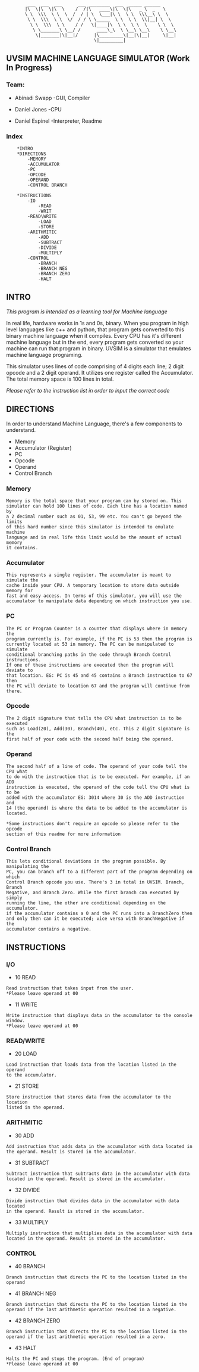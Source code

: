 ```
        ___  ___  ___      ___ ________  ___  _____ ______      
       |\  \|\  \|\  \    /  /|\   ____\|\  \|\   _ \  _   \    
       \ \  \\\  \ \  \  /  / | \  \___|\ \  \ \  \\\__\ \  \   
        \ \  \\\  \ \  \/  / / \ \_____  \ \  \ \  \\|__| \  \  
         \ \  \\\  \ \    / /   \|____|\  \ \  \ \  \    \ \  \ 
          \ \_______\ \__/ /      ____\_\  \ \__\ \__\    \ \__\
           \|_______|\|__|/      |\_________\|__|\|__|     \|__|
                                 \|_________|
```
## UVSIM MACHINE LANGUAGE SIMULATOR (Work In Progress)


### Team:
  * Abinadi Swapp   -GUI, Compiler
								
  * Daniel Jones    -CPU
				
  * Daniel Espinel  -Interpreter, Readme

### Index
```
	*INTRO
	*DIRECTIONS
		-MEMORY
		-ACCUMULATOR
		-PC
		-OPCODE
		-OPERAND
		-CONTROL BRANCH

	*INSTRUCTIONS
		-IO
			-READ
			-WRIT
		-READ\WRITE
			-LOAD
			-STORE
		-ARITHMITIC
			-ADD
			-SUBTRACT
			-DIVIDE
			-MULTIPLY
		-CONTROL
			-BRANCH
			-BRANCH NEG
			-BRANCH ZERO
			-HALT
```


##                              INTRO


*This program is intended as a learning tool for Machine language*

In real life, hardware works in 1s and 0s, binary. When you program in high 
level languages like c++ and python, that program gets converted to this
binary machine language when it compiles. Every CPU has it's different machine
language but in the end, every program gets converted so your machine can run
that program in binary. UVSIM is a simulator that emulates machine language 
programing.

This simulator uses lines of code comprising of 4 digits each line; 2 digit 
opcode and a 2 digit operand. It utilizes one register called the Accumulator.
The total memory space is 100 lines in total.

*Please refer to the instruction list in order to input the correct code*


## DIRECTIONS


In order to understand Machine Language, there's a few components to 
understand.

* Memory
* Accumulator (Register)
* PC
* Opcode
* Operand
* Control Branch


### Memory

```
Memory is the total space that your program can by stored on. This 
simulator can hold 100 lines of code. Each line has a location named by
a 2 decimal number such as 01, 53, 99 etc. You can't go beyond the limits
of this hard number since this simulator is intended to emulate machine 
language and in real life this limit would be the amount of actual memory
it contains.
```

### Accumulator

```
This represents a single register. The accumulator is meant to simulate the
cache inside your CPU. A temporary location to store data outside memory for
fast and easy access. In terms of this simulator, you will use the 
accumulator to manipulate data depending on which instruction you use.
```

### PC

```
The PC or Program Counter is a counter that displays where in memory the
program currently is. For example, if the PC is 53 then the program is 
currently located at 53 in memory. The PC can be manipulated to simulate
conditional branching paths in the code through Branch Control instructions.
If one of these instructions are executed then the program will deviate to 
that location. EG: PC is 45 and 45 contains a Branch instruction to 67 then 
the PC will deviate to location 67 and the program will continue from there.
```

### Opcode

```
The 2 digit signature that tells the CPU what instruction is to be executed
such as Load(20), Add(30), Branch(40), etc. This 2 digit signature is the
first half of your code with the second half being the operand.
```

### Operand

```
The second half of a line of code. The operand of your code tell the CPU what
to do with the instruction that is to be executed. For example, if an ADD 
instruction is executed, the operand of the code tell the CPU what is to be 
added with the accumulator EG: 3014 where 30 is the ADD instruction and 
14 (the operand) is where the data to be added to the accumulator is located.

*Some instructions don't require an opcode so please refer to the opcode 
section of this readme for more information
```

### Control Branch

```
This lets conditional deviations in the program possible. By manipulating the 
PC, you can branch off to a different part of the program depending on which 
Control Branch opcode you use. There's 3 in total in UVSIM. Branch, Branch
Negative, and Branch Zero. While the first branch can executed by simply
running the line, the other are conditional depending on the accumulator.
if the accumulator contains a 0 and the PC runs into a BranchZero then
and only then can it be executed; vice versa with BranchNegative if the 
accumulator contains a negative.
```
## INSTRUCTIONS

### I/O

* 10 READ
```
Read instruction that takes input from the user. 
*Please leave operand at 00
```

* 11 WRITE
```
Write instruction that displays data in the accumulator to the console 
window.
*Please leave operand at 00
```

### READ/WRITE

* 20 LOAD
```
Load instruction that loads data from the location listed in the operand
to the accumulator.
```

* 21 STORE
```
Store instruction that stores data from the accumulator to the location 
listed in the operand.
```

### ARITHMITIC

* 30 ADD
```
Add instruction that adds data in the accumulator with data located in 
the operand. Result is stored in the accumulator.
```

* 31 SUBTRACT
```
Subtract instruction that subtracts data in the accumulator with data 
located in the operand. Result is stored in the accumulator.		
```

* 32 DIVIDE
```
Divide instruction that divides data in the accumulator with data located 
in the operand. Result is stored in the accumulator.		
```	

* 33 MULTIPLY
```
Multiply instruction that multiplies data in the accumulator with data 
located in the operand. Result is stored in the accumulator.		
```

### CONTROL

* 40 BRANCH
```
Branch instruction that directs the PC to the location listed in the 
operand
```

* 41 BRANCH NEG
```
Branch instruction that directs the PC to the location listed in the 
operand if the last arithmetic operation resulted in a negative.
```

* 42 BRANCH ZERO
```
Branch instruction that directs the PC to the location listed in the 
operand if the last arithmetic operation resulted in a zero.
```

* 43 HALT
```
Halts the PC and stops the program. (End of program)
*Please leave operand at 00
```
